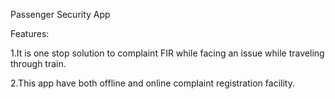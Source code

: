 Passenger Security App

Features:

1.It is one stop solution to complaint FIR while facing an issue while traveling through train.


2.This app have both offline and online complaint registration facility.
